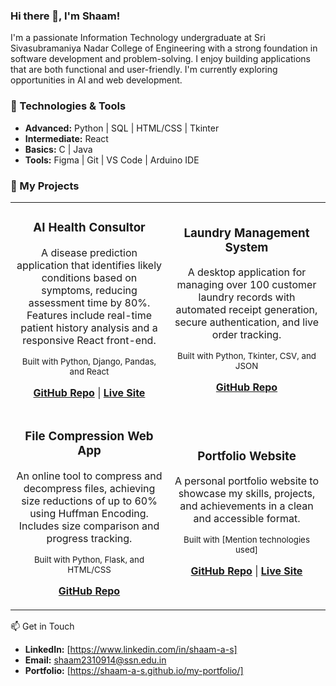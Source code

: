 ### Hi there 👋, I'm Shaam!

I'm a passionate Information Technology undergraduate at Sri Sivasubramaniya Nadar College of Engineering with a strong foundation in software development and problem-solving. I enjoy building applications that are both functional and user-friendly. I'm currently exploring opportunities in AI and web development.

### 🔧 Technologies & Tools

- **Advanced:** Python | SQL | HTML/CSS | Tkinter
- **Intermediate:** React
- **Basics:** C | Java
- **Tools:** Figma | Git | VS Code | Arduino IDE
### 🚀 My Projects

<table>
  <tr>
    <td width="50%">
      <h3 align="center">AI Health Consultor</h3>
      <div align="center">
        <p>A disease prediction application that identifies likely conditions based on symptoms, reducing assessment time by 80%. Features include real-time patient history analysis and a responsive React front-end.</p>
        <p>
          <sub>Built with Python, Django, Pandas, and React</sub>
        </p>
        <p><strong><a href="https://github.com/shaam-a-s/symptom-checker-full-stack">GitHub Repo</a></strong> | <strong><a href="https://ai-health-chec.netlify.app/">Live Site</a></strong></p>
      </div>
    </td>
    <td width="50%">
      <h3 align="center">Laundry Management System</h3>
      <div align="center">
        <p>A desktop application for managing over 100 customer laundry records with automated receipt generation, secure authentication, and live order tracking.</p>
        <p>
          <sub>Built with Python, Tkinter, CSV, and JSON</sub>
        </p>
        <p><strong><a href="https://github.com/shaam-a-s/laundrymanagement">GitHub Repo</a></strong></p>
      </div>
    </td>
  </tr>
  <tr>
    <td width="50%">
      <h3 align="center">File Compression Web App</h3>
      <div align="center">
        <p>An online tool to compress and decompress files, achieving size reductions of up to 60% using Huffman Encoding. Includes size comparison and progress tracking.</p>
        <p>
          <sub>Built with Python, Flask, and HTML/CSS</sub>
        </p>
        <p><strong><a href="https://github.com/shaam-a-s/filezipper">GitHub Repo</a></strong></p>
      </div>
    </td>
    <td width="50%">
      <h3 align="center">Portfolio Website</h3>
      <div align="center">
        <p>A personal portfolio website to showcase my skills, projects, and achievements in a clean and accessible format.</p>
        <p>
          <sub>Built with [Mention technologies used]</sub>
        </p>
        <p><strong><a href="https://github.com/shaam-a-s/my-portfolio">GitHub Repo</a></strong> | <strong><a href="https://shaam-a-s.github.io/my-portfolio/">Live Site</a></strong></p>
      </div>
    </td>
  </tr>
</table>
📫 Get in Touch

- **LinkedIn:** [https://www.linkedin.com/in/shaam-a-s]
- **Email:** shaam2310914@ssn.edu.in
- **Portfolio:** [https://shaam-a-s.github.io/my-portfolio/]
